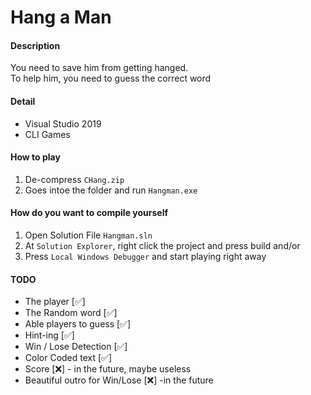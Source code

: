 ﻿# Hang a Man
#### Description
You need to save him from getting hanged.<br>
To help him, you need to guess the correct word

#### Detail
* Visual Studio 2019
* CLI Games

#### How to play
1. De-compress `CHang.zip`
2. Goes intoe the folder and run `Hangman.exe`

#### How do you want to compile yourself
1. Open Solution File `Hangman.sln`
2. At `Solution Explorer`, right click the project and press build and/or
3. Press `Local Windows Debugger` and start playing right away

#### TODO
- The player [✅]
- The Random word [✅]
- Able players to guess [✅]
- Hint-ing [✅]
- Win / Lose Detection [✅]
- Color Coded text [✅]
- Score [❌] - in the future, maybe useless
- Beautiful outro for Win/Lose [❌] -in the future


